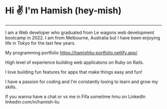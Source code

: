 #  Hi ✌️ I'm Hamish (hey-mish)
*** 
I am a Web developer who graduated from Le wagons web development bootcamp in 2022. I am from Melbourne, Australia but I have been enjoying life in Tokyo for the last few years.

My programming portfolio <a> https://hamishliu-portfolio.netlify.app/ <a>

High level of experience building web applicatons on Ruby on Rails.

I love building fun features for apps that make things easy and fun! 

I have a passion for coding and I'm constantly looing to learn and grow my skills.

If you wanna have a chat or vs me in Fifa sometime hmu on LinkedIn linkedin.com/in/hamish-liu
